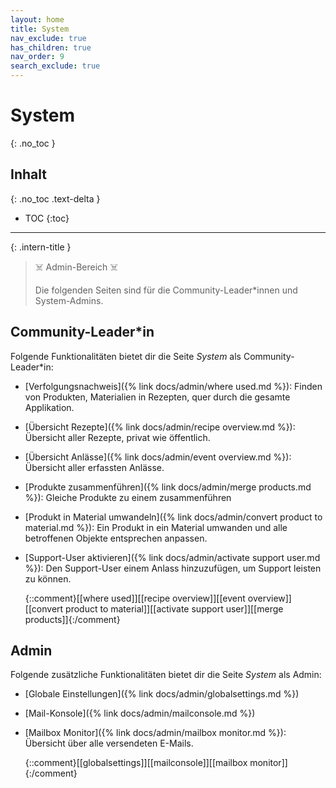 ```yaml
---
layout: home
title: System
nav_exclude: true
has_children: true
nav_order: 9
search_exclude: true
---
```

# System
{: .no_toc }
## Inhalt
{: .no_toc .text-delta }

- TOC
{:toc}

---

{: .intern-title }

> ☠️ Admin-Bereich ☠️
>
>Die folgenden Seiten sind für die Community-Leader\*innen und System-Admins.

## Community-Leader\*in

Folgende Funktionalitäten bietet dir die Seite _System_ als Community-Leader\*in:

* [Verfolgungsnachweis]({% link docs/admin/where used.md %}): Finden von Produkten, Materialien in Rezepten, quer durch die gesamte Applikation.
* [Übersicht Rezepte]({% link docs/admin/recipe overview.md %}): Übersicht aller Rezepte, privat wie öffentlich.
* [Übersicht Anlässe]({% link docs/admin/event overview.md %}): Übersicht aller erfassten Anlässe.
* [Produkte zusammenführen]({% link docs/admin/merge products.md %}): Gleiche Produkte zu einem zusammenführen
* [Produkt in Material umwandeln]({% link docs/admin/convert product to material.md %}): Ein Produkt in ein Material umwanden und alle betroffenen Objekte entsprechen anpassen.
* [Support-User aktivieren]({% link docs/admin/activate support user.md %}): Den Support-User einem Anlass hinzuzufügen, um Support leisten zu können.

  {::comment}[[where used]][[recipe overview]][[event overview]][[convert product to material]][[activate support user]][[merge products]]{:/comment}

## Admin

Folgende zusätzliche Funktionalitäten bietet dir die Seite _System_ als Admin:

* [Globale Einstellungen]({% link docs/admin/globalsettings.md %})
* [Mail-Konsole]({% link docs/admin/mailconsole.md %})
* [Mailbox Monitor]({% link docs/admin/mailbox monitor.md %}): Übersicht über alle versendeten E-Mails.


  {::comment}[[globalsettings]][[mailconsole]][[mailbox monitor]]{:/comment}

